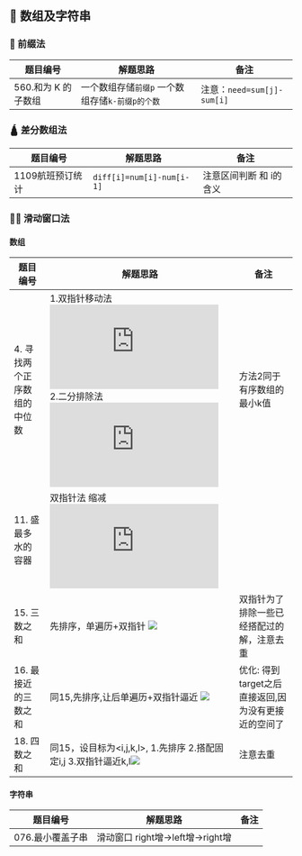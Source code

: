 <!--
 * @Description: 
 * @Autor: HTmonster
 * @Date: 2022-02-17 09:58:32
-->

## :train: 数组及字符串

### 🔢 前缀法

| 题目编号| 解题思路 | 备注 |
| ------ |-------- | ---- |
|560.和为 K 的子数组|一个数组存储`前缀p` 一个数组存储`k-前缀p的个数`| 注意：`need=sum[j]-sum[i]`|

### 🛕 差分数组法

| 题目编号| 解题思路 | 备注 |
| ------ |-------- | ---- |
|1109航班预订统计| `diff[i]=num[i]-num[i-1]` | 注意区间判断 和 i的含义 |

### 🏋️‍♀️ 滑动窗口法
#### 数组

| 题目编号| 解题思路 | 备注 |
| ------ |-------- | ---- |
|4. 寻找两个正序数组的中位数| 1.双指针移动法 ![](http://latex.codecogs.com/gif.latex?O(m+n)\,O(1)) <br> 2.二分排除法 ![](http://latex.codecogs.com/gif.latex?O(log(m+n))\,O(1))|方法2同于有序数组的最小k值|
|11. 盛最多水的容器|双指针法 缩减 ![](http://latex.codecogs.com/gif.latex?O(n)\,O(1))||
|15. 三数之和| 先排序，单遍历+双指针 ![](http://latex.codecogs.com/gif.latex?O(n^2)\,O(logn))|双指针为了排除一些已经搭配过的解，注意去重|
|16. 最接近的三数之和|同15,先排序,让后单遍历+双指针逼近 ![](http://latex.codecogs.com/gif.latex?O(n^2)\,O(logn)) |优化: 得到target之后直接返回,因为没有更接近的空间了|
|18. 四数之和|同15，设目标为<i,j,k,l>, 1.先排序 2.搭配固定i,j 3.双指针逼近k,l![](http://latex.codecogs.com/gif.latex?O(n^3)\,O(logn))| 注意去重|

#### 字符串

| 题目编号| 解题思路 | 备注 |
| ------ |-------- | ---- |
|076.最小覆盖子串|滑动窗口 right增→left增→right增| |